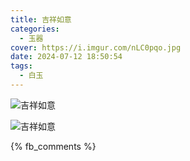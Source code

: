 ```yaml
---
title: 吉祥如意
categories:
  - 玉器
cover: https://i.imgur.com/nLC0pqo.jpg
date: 2024-07-12 18:50:54
tags:
  - 白玉
---
```


![吉祥如意](https://i.imgur.com/T2in5Rd.jpg)

![吉祥如意](https://i.imgur.com/nLC0pqo.jpg)

{% fb_comments %}
